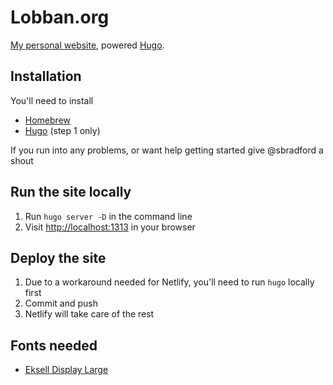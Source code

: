 # Lobban.org

[My personal website](https://lobban.org), powered [Hugo](https://gohugo.io).

## Installation

You'll need to install

* [Homebrew](https://brew.sh)
* [Hugo](https://gohugo.io/getting-started/quick-start/#step-1-install-hugo) (step 1 only)

If you run into any problems, or want help getting started give @sbradford a shout

## Run the site locally

1. Run `hugo server -D` in the command line
2. Visit [http://localhost:1313](http://localhost:1313) in your browser

## Deploy the site

1. Due to a workaround needed for Netlify, you'll need to run `hugo` locally first
2. Commit and push
3. Netlify will take care of the rest

## Fonts needed
- [Eksell Display Large](https://lettersfromsweden.se/ekselldisplay/)
